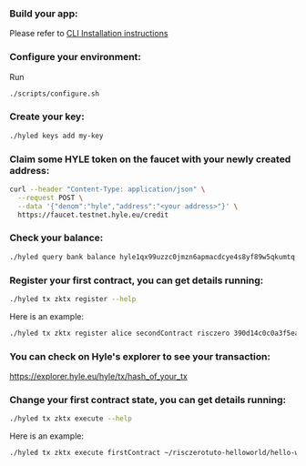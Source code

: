 ### Build your app:
Please refer to [CLI Installation instructions](hyled-install-instructions.md)

### Configure your environment:
Run 
```bash
./scripts/configure.sh
```

### Create your key: 
```bash
./hyled keys add my-key
```
### Claim some HYLE token on the faucet with your newly created address:
```bash
curl --header "Content-Type: application/json" \
  --request POST \
  --data '{"denom":"hyle","address":"<your address>"}' \
  https://faucet.testnet.hyle.eu/credit
```
### Check your balance: 
```bash
./hyled query bank balance hyle1qx99uzzc0jmzn6apmacdcye4s8yf89w5qkumtq hyle
```

### Register your first contract, you can get details running:
```bash
./hyled tx zktx register --help
```
Here is an example:
```bash
./hyled tx zktx register alice secondContract risczero 390d14c0c0a3f5eaede8e9b43db2a3b911780cebe46b70ca8fd745d3ca60691d $(echo -n "2" | base64) --from my-key
```
### You can check on Hyle's explorer to see your transaction:
https://explorer.hyle.eu/hyle/tx/hash_of_your_tx

### Change your first contract state, you can get details running:
```bash
./hyled tx zktx execute --help
```
Here is an example:
```bash
./hyled tx zktx execute firstContract ~/risczerotuto-helloworld/hello-world/receipt.json "$(echo -n "2" | base64)" "$(echo -n "4" | base64)" --from my-key
```